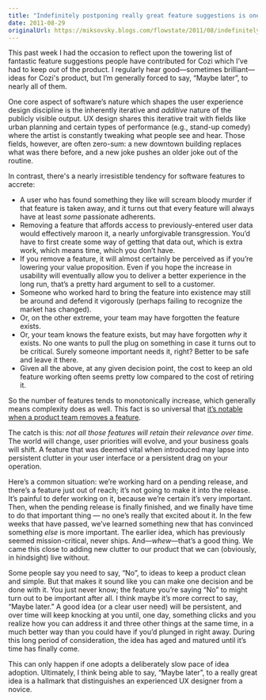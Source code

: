 ```yaml
---
title: "Indefinitely postponing really great feature suggestions is one of the toughest tasks in UX design"
date: 2011-08-29
originalUrl: https://miksovsky.blogs.com/flowstate/2011/08/indefinitely-postponing-really-great-feature-suggestions-is-one-of-the-toughest-tasks-in-ux-design.html
---
```


<p>
  This past week I had the occasion to reflect upon the towering list of
  fantastic feature suggestions people have contributed for Cozi which I’ve had
  to keep <em>out</em> of the product. I regularly hear good—sometimes
  brilliant—ideas for Cozi&#39;s product, but I’m generally forced to say,
  “Maybe later”, to nearly all of them.
</p>
<p>
  One core aspect of software’s nature which shapes the user experience design
  discipline is the inherently iterative and <em>additive</em> nature of the
  publicly visible output. UX design shares this iterative trait with fields
  like urban planning and certain types of performance (e.g., stand-up comedy)
  where the artist is constantly tweaking what people see and hear. Those
  fields, however, are often zero-sum: a new downtown building replaces what was
  there before, and a new joke pushes an older joke out of the routine.
</p>
<p>
  In contrast, there&#39;s a nearly irresistible tendency for software features
  to accrete:
</p>
<ul>
  <li>
    A user who has found something they like will scream bloody murder if that
    feature is taken away, and it turns out that every feature will always have
    at least <em>some</em> passionate adherents.
  </li>
  <li>
    Removing a feature that affords access to previously-entered user data would
    effectively maroon it, a nearly unforgivable transgression. You’d have to
    first create some way of getting that data out, which is extra work, which
    means time, which you don’t have.
  </li>
  <li>
    If you remove a feature, it will almost certainly be perceived as if you’re
    lowering your value proposition. Even if you hope the increase in usability
    will eventually allow you to deliver a better experience in the long run,
    that’s a pretty hard argument to sell to a customer.
  </li>
  <li>
    Someone who worked hard to bring the feature into existence may still be
    around and defend it vigorously (perhaps failing to recognize the market has
    changed).
  </li>
  <li>
    Or, on the other extreme, your team may have forgotten the feature exists.
  </li>
  <li>
    Or, your team knows the feature exists, but may have forgotten
    <em>why</em> it exists. No one wants to pull the plug on something in case
    it turns out to be critical. Surely someone important needs it, right?
    Better to be safe and leave it there.
  </li>
  <li>
    Given all the above, at any given decision point, the cost to keep an old
    feature working often seems pretty low compared to the cost of retiring it.
  </li>
</ul>
<p>
  So the number of features tends to monotonically increase, which generally
  means complexity does as well. This fact is so universal that
  <a
    href="/posts/2010/08-23-ios-4-home-button-double-click-rare-case-of-retiring-a-behavior-preference.html"
    >it’s notable when a product team removes a feature</a
  >.
</p>
<p>
  The catch is this:
  <em>not all those features will retain their relevance over time</em>. The
  world will change, user priorities will evolve, and your business goals will
  shift. A feature that was deemed vital when introduced may lapse into
  persistent clutter in your user interface or a persistent drag on your
  operation.
</p>
<p>
  Here’s a common situation: we’re working hard on a pending release, and
  there’s a feature just out of reach; it’s not going to make it into the
  release. It’s painful to defer working on it, because we’re certain it’s very
  important. Then, when the pending release is finally finished, and we finally
  have time to do that important thing — no one’s really that excited about it.
  In the few weeks that have passed, we’ve learned something new that has
  convinced something <em>else</em> is more important. The earlier idea, which
  has previously seemed mission-critical, never ships. And—<em>whew</em>—that’s
  a good thing. We came this close to adding new clutter to our product that we
  can (obviously, in hindsight) live without.
</p>
<p>
  Some people say you need to say, “No”, to ideas to keep a product clean and
  simple. But that makes it sound like you can make one decision and be done
  with it. You just never know; the feature you’re saying “No” to might turn out
  to be important after all. I think maybe it’s more correct to say, “Maybe
  later.” A good idea (or a clear user need) will be persistent, and over time
  will keep knocking at you until, one day, something clicks and you realize how
  you can address it and three other things at the same time, in a much better
  way than you could have if you’d plunged in right away. During this long
  period of consideration, the idea has aged and matured until it’s time has
  finally come.
</p>
<p>
  This can only happen if one adopts a deliberately slow pace of idea adoption.
  Ultimately, I think being able to say, “Maybe later”, to a really great idea
  is a hallmark that distinguishes an experienced UX designer from a novice.
</p>
